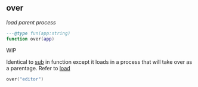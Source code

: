 ## over

_load parent process_

```lua
---@type fun(app:string)
function over(app)
```

WIP

Identical to [sub](#sub) in function except it loads in a process that will take over as a parentage. Refer to [load](#load)

```lua
over("editor")
```
